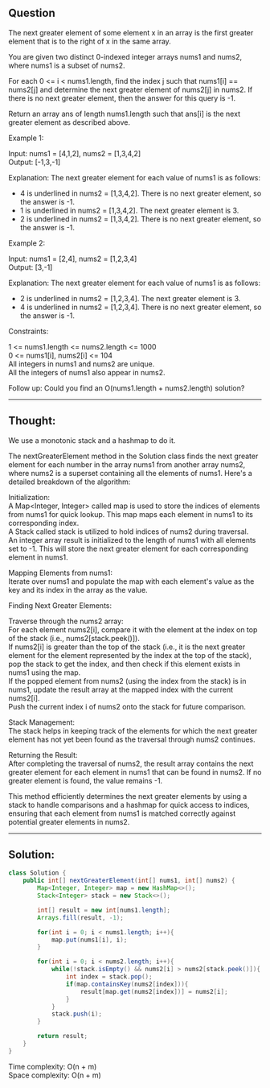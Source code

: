 ## Question

The next greater element of some element x in an array is the first greater element that is to the right of x in the same array.  

You are given two distinct 0-indexed integer arrays nums1 and nums2, where nums1 is a subset of nums2.  

For each 0 <= i < nums1.length, find the index j such that nums1[i] == nums2[j] and determine the next greater element of nums2[j] in nums2. If there is no next greater element, then the answer for this query is -1.  

Return an array ans of length nums1.length such that ans[i] is the next greater element as described above.  

Example 1:  

Input: nums1 = [4,1,2], nums2 = [1,3,4,2]  
Output: [-1,3,-1]  

Explanation: The next greater element for each value of nums1 is as follows:  
- 4 is underlined in nums2 = [1,3,4,2]. There is no next greater element, so the answer is -1.  
- 1 is underlined in nums2 = [1,3,4,2]. The next greater element is 3.  
- 2 is underlined in nums2 = [1,3,4,2]. There is no next greater element, so the answer is -1.  

Example 2:  

Input: nums1 = [2,4], nums2 = [1,2,3,4]  
Output: [3,-1]  

Explanation: The next greater element for each value of nums1 is as follows:  
- 2 is underlined in nums2 = [1,2,3,4]. The next greater element is 3.  
- 4 is underlined in nums2 = [1,2,3,4]. There is no next greater element, so the answer is -1.  
 
Constraints:  

1 <= nums1.length <= nums2.length <= 1000  
0 <= nums1[i], nums2[i] <= 104  
All integers in nums1 and nums2 are unique.  
All the integers of nums1 also appear in nums2.  
 
Follow up: Could you find an O(nums1.length + nums2.length) solution?

---
## Thought:
We use a monotonic stack and a hashmap to do it.

The nextGreaterElement method in the Solution class finds the next greater element for each number in the array nums1 from another array nums2, where nums2 is a superset containing all the elements of nums1. Here's a detailed breakdown of the algorithm:  

Initialization:  
A Map<Integer, Integer> called map is used to store the indices of elements from nums1 for quick lookup. This map maps each element in nums1 to its corresponding index.  
A Stack<Integer> called stack is utilized to hold indices of nums2 during traversal.  
An integer array result is initialized to the length of nums1 with all elements set to -1. This will store the next greater element for each corresponding element in nums1.  

Mapping Elements from nums1:  
Iterate over nums1 and populate the map with each element's value as the key and its index in the array as the value.  

Finding Next Greater Elements:  

Traverse through the nums2 array:  
For each element nums2[i], compare it with the element at the index on top of the stack (i.e., nums2[stack.peek()]).  
If nums2[i] is greater than the top of the stack (i.e., it is the next greater element for the element represented by the index at the top of the stack), pop the stack to get the index, and then check if this element exists in nums1 using the map.  
If the popped element from nums2 (using the index from the stack) is in nums1, update the result array at the mapped index with the current nums2[i].  
Push the current index i of nums2 onto the stack for future comparison.  

Stack Management:  
The stack helps in keeping track of the elements for which the next greater element has not yet been found as the traversal through nums2 continues.  

Returning the Result:   
After completing the traversal of nums2, the result array contains the next greater element for each element in nums1 that can be found in nums2. If no greater element is found, the value remains -1.  

This method efficiently determines the next greater elements by using a stack to handle comparisons and a hashmap for quick access to indices, ensuring that each element from nums1 is matched correctly against potential greater elements in nums2.  

---
## Solution:
```Java
class Solution {
    public int[] nextGreaterElement(int[] nums1, int[] nums2) {
        Map<Integer, Integer> map = new HashMap<>();
        Stack<Integer> stack = new Stack<>();

        int[] result = new int[nums1.length];
        Arrays.fill(result, -1);

        for(int i = 0; i < nums1.length; i++){
            map.put(nums1[i], i);
        }

        for(int i = 0; i < nums2.length; i++){
            while(!stack.isEmpty() && nums2[i] > nums2[stack.peek()]){
                int index = stack.pop();
                if(map.containsKey(nums2[index])){
                    result[map.get(nums2[index])] = nums2[i];
                }
            }
            stack.push(i);
        }

        return result;
    }
}
```
Time complexity: O(n + m)  
Space complexity: O(n + m)
